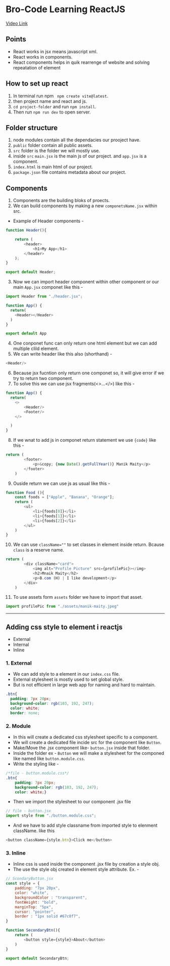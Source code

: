 # Bro-Code Learning ReactJS

[Video Link](https://youtu.be/CgkZ7MvWUAA?si=S6yKIIdnOrdAkXYc)

## Points 
- React works in jsx means javascript xml.
- React works in components.
- React components helps in quik rearrenge of website and solving repeatation of element


## How to set up react 
1. In terminal run npm ` npm create vite@latest`.
2. then project name and react and js.
3. `cd project-folder` and run `npm install`.
4. Then run `npm run dev` to open server.


## Folder structure 
1. node modules contain all the dependacies our prooject have.
2. `public` folder contain all public assets.
3. `src` folder is the folder we will mostly use.
4. inside `src` `main.jsx` is the main js of our project. and `app.jsx` is a component.
5. `index.html` is main html of our project.
6. `package.json` file contains metadata about our project.



## Components 
1. Components are the building bloks of proects.
2. We can build components by making a new `componetsName.jsx` within src.
- Example of Header components - 
```js
function Header(){

    return (
        <header>
            <h1>My App</h1>
        </header>
    );
}

export default Header;

```
3. Now we can import header component within other component or our main `App.jsx` componet like this -
```js
import Header from "./header.jsx";

function App() {
  return(
    <Header></Header>
  )
}

export default App

```
4. One conponet func can only return one html element but we can add multiple clild element.
5. We can write header like this also (shorthand) -
```js 
<Header/>
```

6. Because jsx fucntion only return one componet so, it will give error if we try to return two component.
7. To solve this we can use jsx fragments(<>...</>) like this - 
```js
function App() {
  return(
    <>
        <Header/>
        <Footer/>
    </>

  )
}
```
8. If we wnat to add js in componet return statement we use `{code}` like this -
```js
return (
        <footer>
            <p>&copy; {new Date().getFullYear()} Manik Maity</p>
        </footer>
    )
``` 

9. Ouside return we can use js as usual like this - 
```js
function Food (){
    const foods = ["Apple", "Banana", "Orange"];
    return (
        <ul>
            <li>{foods[0]}</li>
            <li>{foods[1]}</li>
            <li>{foods[2]}</li>
        </ul>
    )
}
```

10. We can use `className=""` to set classes in element inside  return. Bcause `class` is a reserve name.
```js
return (
        <div className="card">
            <img alt="Profile Picture" src={profilePic}></img>
            <h2>Mnaik Maity</h2>
            <p>B.com (H) | I like development</p>
        </div>
    )
```


11. To use assets form `assets` folder we have to import that asset.
```js
import profilePic from "./assets/manik-maity.jpeg"
```
------------------------------------------

## Adding css style to element i reactjs
- External
- Internal
- Inline

### 1. External
- We can add style to a element in our `index.css` file.
- External stylesheet is mostly used to set global style.
- But is not efficient in large web app for naming and hard to maintain.
```css
.btn{
  padding: 7px 20px;
  background-color: rgb(103, 192, 247);
  color: white;
  border: none;
````

### 2. Module
- In this will create a dedicated css stylesheet specific to a component.
- We will create a dedicated file incide src for the component like `Button`.
- Make/Move the .jsx component like- `button.jsx` inside that folder.
- Inside the folder ex - `Button` we will make a stylesheet for the componed like named like `button.module.css`.
- Write the styling like - 
```css
/*file - button.module.css*/
.btn{
    padding: 7px 20px;
    background-color: rgb(103, 192, 247);
    color: white;}
```
- Then we import the stylesheet to our component .jsx file 
```js
// file - button.jsx
import style from "./button.module.css";
```
- And we have to add style classname from imported style to elenment className. like this
```js
<button className={style.btn}>Click me</button>
```

### 3. Inline
- Inline css is used inside the component .jsx file by creation a style obj.
- The use the style obj created in element style attribute.
Ex. - 
```js
// ScondaryButton.jsx
const style = {
    padding: "7px 20px",
    color: "white",
    backgroundColor : "transparent",
    fontWeight: "bold",
    marginTop: "5px",
    cursor: "pointer",
    border : "1px solid #67c0f7",
}

function SecondaryBtn(){
    return (
        <button style={style}>About</button>
    )
}

export default SecondaryBtn;
```

